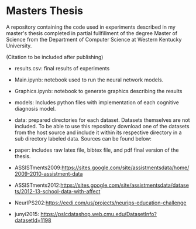 # Masters Thesis

A repository containing the code used in experiments described in my master's thesis completed in partial fullfillment of the degree Master of Science from the Department of Computer Science at Western Kentucky University.

(Citation to be included after publishing)

- results.csv: final results of experiments
- Main.ipynb: notebook used to run the neural network models.
- Graphics.ipynb: notebook to generate graphics describing the results
- models: Includes python files with implementation of each cognitive diagnosis model.
- data: prepared directories for each dataset. Datasets themselves are not included. To be able to use this repository download one of the datasets from the host source and include it within its respective directory in a sub directory labeled data. Sources can be found below:
- paper: includes raw latex file, bibtex file, and pdf final version of the thesis.

- ASSISTments2009:https://sites.google.com/site/assistmentsdata/home/2009-2010-assistment-data
- ASSISTments2012:https://sites.google.com/site/assistmentsdata/datasets/2012-13-school-data-with-affect
- NeurIPS202:https://eedi.com/us/projects/neurips-education-challenge
- junyi2015: https://pslcdatashop.web.cmu.edu/DatasetInfo?datasetId=1198